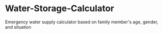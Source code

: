 # Water-Storage-Calculator
Emergency water supply calculator based on family member's age, gender, and situation
